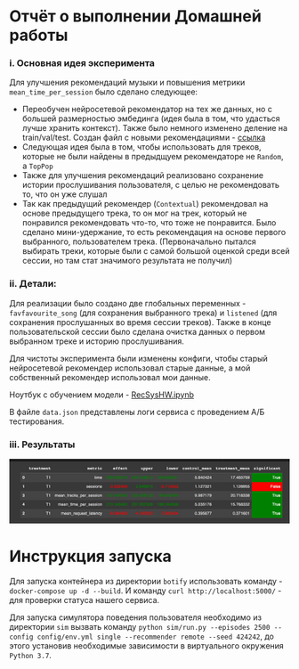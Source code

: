 # Отчёт о выполнении Домашней работы


### i. Основная идея эксперимента
Для улучшения рекомендаций музыки и повышения метрики `mean_time_per_session` было сделано следующее:

- Переобучен нейросетевой рекомендатор на тех же данных, но с большей размерностью эмбединга (идея была в том, что удасться лучше хранить контекст). Также было немного изменено деление на train/val/test. Создан файл с новыми рекомендациями - [ссылка](../botify/data/my_track_recs.json)
- Следующая идея была в том, чтобы использовать для треков, которые не были найдены в предыдщуем рекомендаторе не `Random`, а `TopPop`
- Также для улучшения рекомендаций реализовано сохранение истории прослушивания пользователя, с целью не рекомендовать то, что он уже слушал
- Так как предыдущий рекомендер (`Contextual`) рекомендовал на основе предыдущего трека, то он мог на трек, который не понравился рекомендовать что-то, что тоже не понравится. Было сделано мини-удержание, то есть рекомендация на основе первого выбранного, пользователем трека. (Первоначально пытался выбирать треки, которые были с самой большой оценкой среди всей сессии, но там стат значимого результата не получил) 

### ii. Детали:
Для реализации было создано две глобальных переменных - `favfavourite_song` (для сохранения выбранного трека) и `listened` (для сохранения прослушанных во время сессии треков). Также в конце пользовательской сессии было сделана очистка данных о первом выбранном треке и историю прослушивания. 

Для чистоты эксперимента были изменены конфиги, чтобы старый нейросетевой рекомендер использовал старые данные, а мой собственный рекомендер использовал мои данные. 

Ноутбук с обучением модели - [RecSysHW.ipynb](RecSysHW.ipynb)

В файле `data.json` представлены логи сервиса с проведением А/Б тестирования.


### iii. Результаты
![result.jpg](result.jpg)

# Инструкция запуска

Для запуска контейнера из директории `botify` использовать команду - `docker-compose up -d --build`. И команду `curl http://localhost:5000/` - для проверки статуса нашего сервиса.

Для запуска симулятора поведения пользователя необходимо из директории `sim` вызвать команду `python sim/run.py --episodes 2500 --config config/env.yml single --recommender remote --seed 424242`, до этого установив необходимые зависимости в виртуального окружения `Python 3.7`.
